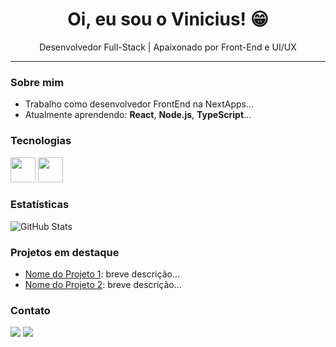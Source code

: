 <h1 align="center">Oi, eu sou o Vinicius! 😁</h1>

<p align="center">
  Desenvolvedor Full-Stack | Apaixonado por Front-End e UI/UX
</p>

---

### Sobre mim
- Trabalho como desenvolvedor FrontEnd na NextApps...
- Atualmente aprendendo: **React**, **Node.js**, **TypeScript**...

### Tecnologias
<img src="https://cdn.jsdelivr.net/gh/devicons/devicon/icons/javascript/javascript-original.svg" width="40" height="40"/> <img src="https://cdn.jsdelivr.net/gh/devicons/devicon/icons/react/react-original.svg" width="40" height="40"/>

### Estatísticas
<p align="left">
  <img src="https://github-readme-stats.vercel.app/api?username=nevesiniv&show_icons=true&theme=dracula" alt="GitHub Stats"/>
</p>

### Projetos em destaque
- [Nome do Projeto 1](link): breve descrição...
- [Nome do Projeto 2](link): breve descrição...

### Contato
<p align="left">
  <a href="https://linkedin.com/in/seuuser"><img src="https://img.shields.io/badge/-LinkedIn-%230077B5?style=for-the-badge&logo=linkedin&logoColor=white"/></a>
  <a href="mailto:email@exemplo.com"><img src="https://img.shields.io/badge/Gmail-D14836?style=for-the-badge&logo=gmail&logoColor=white"/></a>
</p>
